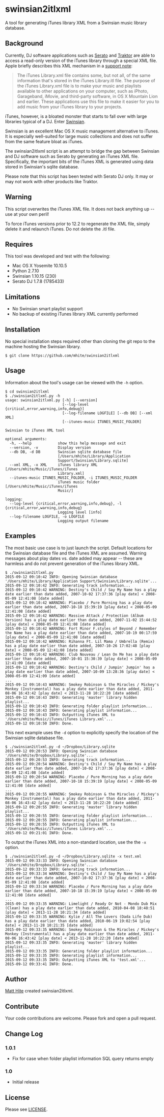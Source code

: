 # swinsian2itlxml

A tool for generating iTunes library XML from a Swinsian music library
database.

## Background

Currently, DJ software applications such as [Serato](https://serato.com/) and
[Traktor](http://www.native-instruments.com/en/products/traktor/) are able
to access a read-only version of the iTunes library through a special XML
file. Apple briefly describes this XML mechanism in a
[support note](https://support.apple.com/en-us/HT201610):

> The iTunes Library.xml file contains some, but not all, of the same
> information that's stored in the iTunes Library.itl file. The purpose of the
> iTunes Library.xml file is to make your music and playlists available to
> other applications on your computer, such as iPhoto, Garageband, iMovie, and
> third-party software, in OS X Mountain Lion and earlier. These applications
> use this file to make it easier for you to add music from your iTunes library
> to your projects.

iTunes, however, is a bloated monster that starts to fall over with large
libraries typical of a DJ. Enter [Swinsian](http://swinsian.com/).

Swinsian is an excellent Mac OS X music management alternative to iTunes. It
is especially well-suited for large music collections and does not suffer from
the same feature bloat as iTunes.

The swinsian2itlxml script is an attempt to bridge the gap between Swinsian
and DJ software such as Serato by generating an iTunes XML file. Specifically,
the important bits of the iTunes XML is generated using data stored in
Swinsian's sqlite database.

Please note that this script has been tested with Serato DJ only. It may or
may not work with other products like Traktor.

## Warning

This script overwrites the iTunes XML file. It does not back anything up --
use at your own peril!

To force iTunes versions prior to 12.2 to regenerate the XML file, simply
delete it and relaunch iTunes. Do not delete the .itl file.

## Requires

This tool was developed and test with the following:

- Mac OS X Yosemite 10.10.5
- Python 2.7.10
- Swinsian 1.10.15 (230)
- Serato DJ 1.7.8 (1785433)

## Limitations

- No Swinsian smart playlist support
- No backup of existing iTunes library XML currently performed

## Installation

No special installation steps required other than cloning the git
repo to the machine hosting the Swinsian library.

```
$ git clone https://github.com/mhite/swinsian2itlxml
```

## Usage

Information about the tool's usage can be viewed with the ```-h``` option.

```
$ cd swinsian2itlxml
$ ./swinsian2itlxml.py -h
usage: swinsian2itlxml.py [-h] [--version]
                          [--log-level {critical,error,warning,info,debug}]
                          [--log-filename LOGFILE] [--db DB] [--xml XML]
                          [--itunes-music ITUNES_MUSIC_FOLDER]

Swinsian to iTunes XML tool

optional arguments:
  -h, --help            show this help message and exit
  --version, -v         Display version
  --db DB, -d DB        Swinsian sqlite database file
                        [/Users/mhite/Library/Application
                        Support/Swinsian/Library.sqlite]
  --xml XML, -x XML     iTunes library XML [/Users/mhite/Music/iTunes/iTunes
                        Library.xml]
  --itunes-music ITUNES_MUSIC_FOLDER, -i ITUNES_MUSIC_FOLDER
                        iTunes music folder [/Users/mhite/Music/iTunes/iTunes
                        Music/]

logging:
  --log-level {critical,error,warning,info,debug}, -l {critical,error,warning,info,debug}
                        Logging level [info]
  --log-filename LOGFILE, -o LOGFILE
                        Logging output filename
```
## Examples

The most basic use case is to just launch the script. Default locations for
the Swinsian database file and the iTunes XML are assumed. Warning messages
about play dates vs. date added may appear -- these are harmless and do
not prevent generation of the iTunes library XML.

```
$ ./swinsian2itlxml.py
2015-09-12 09:10:42 INFO: Opening Swinsian database '/Users/mhite/Library/Application Support/Swinsian/Library.sqlite'...
2015-09-12 09:10:42 INFO: Generating track information...
2015-09-12 09:10:42 WARNING: Destiny's Child / Say My Name has a play date earlier than date added, 2007-10-02 17:37:36 [play date] < 2008-05-09 12:41:08 [date added]
2015-09-12 09:10:42 WARNING: Placebo / Pure Morning has a play date earlier than date added, 2007-10-18 15:39:19 [play date] < 2008-05-09 12:41:08 [date added]
2015-09-12 09:10:42 WARNING: Massive Attack / Protection (Album Version) has a play date earlier than date added, 2007-11-02 15:44:52 [play date] < 2008-05-09 12:41:08 [date added]
2015-09-12 09:10:42 WARNING: Fort Minor F.styles of Beyond / Remember the Name has a play date earlier than date added, 2007-10-19 00:17:59 [play date] < 2008-05-09 12:41:08 [date added]
2015-09-12 09:10:42 WARNING: Rihanna Ft. Lil Mama / Umbrella (Remix) has a play date earlier than date added, 2007-10-26 17:02:48 [play date] < 2008-05-09 12:41:08 [date added]
2015-09-12 09:10:42 WARNING: Club Nouveau / Lean On Me has a play date earlier than date added, 2007-10-01 15:30:39 [play date] < 2008-05-09 12:41:09 [date added]
2015-09-12 09:10:42 WARNING: Destiny's Child / Jumpin' Jumpin' has a play date earlier than date added, 2007-10-09 13:28:36 [play date] < 2008-05-09 12:41:09 [date added]
...
2015-09-12 09:10:43 WARNING: Smokey Robinson & the Miracles / Mickey's Monkey (Instrumental) has a play date earlier than date added, 2011-08-06 16:43:42 [play date] < 2013-11-28 10:22:20 [date added]
2015-09-12 09:10:43 INFO: Generating 'master' library hidden playlist...
2015-09-12 09:10:43 INFO: Generating folder playlist information...
2015-09-12 09:10:43 INFO: Generating playlist information...
2015-09-12 09:10:43 INFO: Outputting iTunes XML to '/Users/mhite/Music/iTunes/iTunes Library.xml'...
2015-09-12 09:10:50 INFO: Done.
```

This next example uses the ```-d``` option to explicitly specify the location of the
Swinsian sqlite database file.

```
$ ./swinsian2itlxml.py -d ~/Dropbox/Library.sqlite
2015-09-12 09:20:53 INFO: Opening Swinsian database '/Users/mhite/Dropbox/Library.sqlite'...
2015-09-12 09:20:53 INFO: Generating track information...
2015-09-12 09:20:54 WARNING: Destiny's Child / Say My Name has a play date earlier than date added, 2007-10-02 17:37:36 [play date] < 2008-05-09 12:41:08 [date added]
2015-09-12 09:20:54 WARNING: Placebo / Pure Morning has a play date earlier than date added, 2007-10-18 15:39:19 [play date] < 2008-05-09 12:41:08 [date added]
...
2015-09-12 09:20:55 WARNING: Smokey Robinson & the Miracles / Mickey's Monkey (Instrumental) has a play date earlier than date added, 2011-08-06 16:43:42 [play date] < 2013-11-28 10:22:20 [date added]
2015-09-12 09:20:55 INFO: Generating 'master' library hidden playlist...
2015-09-12 09:20:55 INFO: Generating folder playlist information...
2015-09-12 09:20:55 INFO: Generating playlist information...
2015-09-12 09:20:55 INFO: Outputting iTunes XML to '/Users/mhite/Music/iTunes/iTunes Library.xml'...
2015-09-12 09:21:01 INFO: Done.
```

To output the iTunes XML into a non-standard location, use the the ```-x```
option.

```
$ ./swinsian2itlxml.py -d ~/Dropbox/Library.sqlite -x test.xml
2015-09-12 09:33:33 INFO: Opening Swinsian database '/Users/mhite/Dropbox/Library.sqlite'...
2015-09-12 09:33:33 INFO: Generating track information...
2015-09-12 09:33:34 WARNING: Destiny's Child / Say My Name has a play date earlier than date added, 2007-10-02 17:37:36 [play date] < 2008-05-09 12:41:08 [date added]
2015-09-12 09:33:34 WARNING: Placebo / Pure Morning has a play date earlier than date added, 2007-10-18 15:39:19 [play date] < 2008-05-09 12:41:08 [date added]
...
2015-09-12 09:33:35 WARNING: Limelight / Ready Or Not - Mondo Dub Mix (Clean) has a play date earlier than date added, 2010-04-08 18:48:51 [play date] < 2013-11-28 10:21:34 [date added]
2015-09-12 09:33:35 WARNING: Kylie / All The Lovers (Dada Life Dub) has a play date earlier than date added, 2010-06-19 19:02:54 [play date] < 2013-11-28 10:21:35 [date added]
2015-09-12 09:33:35 WARNING: Smokey Robinson & the Miracles / Mickey's Monkey (Instrumental) has a play date earlier than date added, 2011-08-06 16:43:42 [play date] < 2013-11-28 10:22:20 [date added]
2015-09-12 09:33:35 INFO: Generating 'master' library hidden playlist...
2015-09-12 09:33:35 INFO: Generating folder playlist information...
2015-09-12 09:33:35 INFO: Generating playlist information...
2015-09-12 09:33:35 INFO: Outputting iTunes XML to 'test.xml'...
2015-09-12 09:33:41 INFO: Done.
```

## Author

[Matt Hite](mailto:mhite@hotmail.com) created swinsian2itlxml.

## Contribute

Your code contributions are welcome. Please fork and open a pull request.

## Change Log

### 1.0.1

- Fix for case when folder playlist information SQL query returns empty

### 1.0

- Initial release

## License

Please see [LICENSE](./LICENSE).

